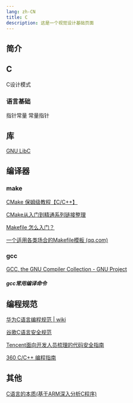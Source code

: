 ```yaml
---
lang: zh-CN
title: C
description: 这是一个视觉设计基础页面
---
```


## 简介


## C
C设计模式
### 语言基础

指针常量  常量指针
## 库
[GNU LibC](https://www.gnu.org/software/libc/)

## 编译器
### make
[CMake 保姆级教程【C/C++】](https://www.bilibili.com/video/BV14s4y1g7Zj/)

[CMake从入门到精通系列链接整理 ](https://zhuanlan.zhihu.com/p/393316878) 

[Makefile 怎么入门？](https://www.zhihu.com/question/517645746/answer/2380706848)

[一个适用各类场合的Makefile模板 (qq.com)](https://mp.weixin.qq.com/s/diFUnQMkftkTs6WnSLkA6w)

### gcc
[GCC, the GNU Compiler Collection - GNU Project](https://gcc.gnu.org/)

##### gcc常用编译命令





## 编程规范
[华为C语言编程规范 | wiki](https://ilcc.gitbooks.io/wiki/content/StyleGuide/Huawei-C/index.html)

[谷歌C语言安全规范](https://github.com/zh-google-styleguide/zh-google-styleguide) 

[Tencent面向开发人员梳理的代码安全指南](https://github.com/Tencent/secguide) 

[360 C/C++ 编程指南](https://saferules.github.io/index.html#rules-class-title) 

## 其他
[C语言的本质(基于ARM深入分析C程序)](https://www.bilibili.com/video/BV15V4y1p7Wf/)

